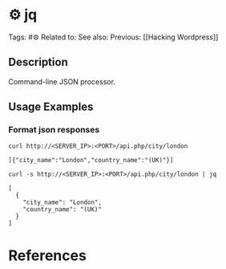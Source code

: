# ⚙️ jq

Tags: #⚙️
Related to:
See also:
Previous: [[Hacking Wordpress]]

## Description

Command-line JSON processor.

## Usage Examples

### Format json responses

	curl http://<SERVER_IP>:<PORT>/api.php/city/london

```shell-session
[{"city_name":"London","country_name":"(UK)"}]
```

	curl -s http://<SERVER_IP>:<PORT>/api.php/city/london | jq

```shell-session
[
  {
    "city_name": "London",
    "country_name": "(UK)"
  }
]
```


# References